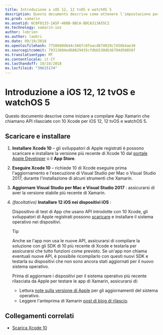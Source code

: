 ```yaml
---
title: Introduzione a iOS 12, 12 tvOS e watchOS 5
description: Questo documento descrive come ottenere l'impostazione per compilazione iOS 12, 12 tvOS e watchOS 5 App con Xamarin. Illustra come scaricare Xcode 10 e l'aggiornamento di Visual Studio per Mac e Visual Studio 2017.
ms.prod: xamarin
ms.assetid: 6C0F0133-1A5F-408B-8BCA-BDCA313A55C2
ms.technology: xamarin-ios
author: lobrien
ms.author: laobri
ms.date: 09/19/2018
ms.openlocfilehash: 77589d0d644c366fc0feacd874929c7456b4ae30
ms.sourcegitcommit: 79313604ed68829435cfdbb530db36794d50858f
ms.translationtype: MT
ms.contentlocale: it-IT
ms.lasthandoff: 10/18/2018
ms.locfileid: "39615174"
---
```

# <a name="get-started-with-ios-12-tvos-12-and-watchos-5"></a>Introduzione a iOS 12, 12 tvOS e watchOS 5

Questo documento descrive come iniziare a compilare App Xamarin che chiamano API rilasciate con 10 Xcode per iOS 12, 12 tvOS e watchOS 5.

## <a name="download-and-install"></a>Scaricare e installare

1. **Installare Xcode 10** – gli sviluppatori di Apple registrati è possono scaricare e installare la versione più recente di Xcode 10 dal [portale Apple Developer](https://developer.apple.com/download/) o il **App Store**.

2. **Eseguire Xcode 10** – richiede 10 di Xcode eseguire prima l'aggiornamento e l'esecuzione di Visual Studio per Mac o Visual Studio 2017, durante l'installazione di alcuni strumenti che Xamarin.

3. **Aggiornare Visual Studio per Mac e Visual Studio 2017** : assicurarsi di aver la versione stabile più recente di Xamarin.

4. _(facoltativo)_  **Installare 12 iOS nei dispositivi iOS** :

   Dispositivo di test di App che usano API introdotte con 10 Xcode, gli sviluppatori di Apple registrati possono [scaricare](https://developer.apple.com/download) e installare il sistema operativo nei dispositivi.

   > [!TIP]
   > Anche se l'app non usa le nuove API, assicurarsi di compilare la soluzione con gli SDK di 10 più recente di Xcode e testarla per assicurarsi che tutto funzioni come previsto. Se un'app non chiama eventuali nuove API, è possibile ricompilarlo con questi nuovi SDK e testarla su dispositivi che non sono ancora stati aggiornati per il nuovo sistema operativo.
   >
   > Prima di aggiornare i dispositivi per il sistema operativo più recente rilasciata da Apple per testare le app di Xamarin, assicurarsi di:
   >
   > - Lettura [note sulla versione di Apple](https://developer.apple.com/download/) per gli aggiornamenti del sistema operativo.
   > - Leggere l'anteprima di Xamarin [post di blog di rilascio](https://releases.xamarin.com/preview-release-xcode-10-beta-6/).

## <a name="related-links"></a>Collegamenti correlati

- [Scarica Xcode 10](https://developer.apple.com/download/)
